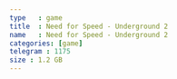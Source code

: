 ```yaml
---
type   : game
title  : Need for Speed - Underground 2
name   : Need for Speed - Underground 2
categories: [game]
telegram : 1175
size : 1.2 GB
---
```



